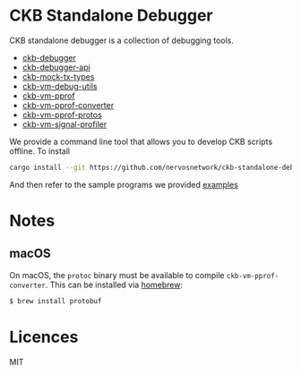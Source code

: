 # CKB Standalone Debugger

CKB standalone debugger is a collection of debugging tools.

- [ckb-debugger](./ckb-debugger)
- [ckb-debugger-api](./ckb-debugger-api)
- [ckb-mock-tx-types](./ckb-mock-tx-types)
- [ckb-vm-debug-utils](./ckb-vm-debug-utils)
- [ckb-vm-pprof](./ckb-vm-pprof)
- [ckb-vm-pprof-converter](./ckb-vm-pprof-converter)
- [ckb-vm-pprof-protos](./ckb-vm-pprof-protos)
- [ckb-vm-signal-profiler](./ckb-vm-signal-profiler)

We provide a command line tool that allows you to develop CKB scripts offline. To install

```sh
cargo install --git https://github.com/nervosnetwork/ckb-standalone-debugger ckb-debugger
```

And then refer to the sample programs we provided [examples](./ckb-debugger/examples/)

# Notes

## macOS

On macOS, the `protoc` binary must be available to compile `ckb-vm-pprof-converter`. This can be installed via [homebrew](https://brew.sh/):

```bash
$ brew install protobuf
```

# Licences

MIT
